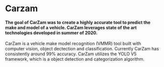 # Carzam

#### The goal of CarZam was to create a highly accurate tool to predict the make and model of a vehicle. CarZam leverages state of the art technologies developed in summer of 2020.
CarZam is a vehicle make model recognition (VMMR) tool built with computer vision, object dectection and classification. Currently CarZam has consistently around 99% accuracy. CarZam utilizes the YOLO V5 framework, which is a object detection and categorization algorithm.
